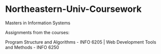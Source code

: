 # Northeastern-Univ-Coursework
Masters in Information Systems

Assignments from the courses:

Program Structure and Algorithms - INFO 6205 |
Web Development Tools and Methods - INFO 6250
